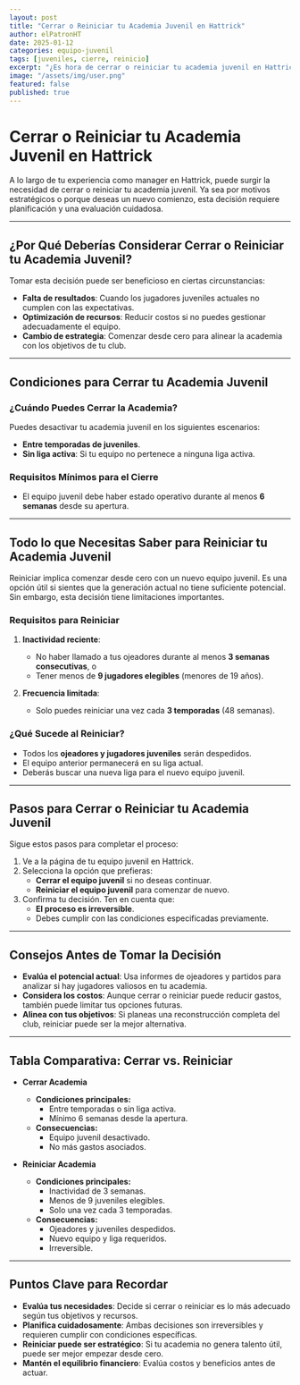 ```yaml
---
layout: post
title: "Cerrar o Reiniciar tu Academia Juvenil en Hattrick"
author: elPatronHT
date: 2025-01-12
categories: equipo-juvenil
tags: [juveniles, cierre, reinicio]
excerpt: "¿Es hora de cerrar o reiniciar tu academia juvenil en Hattrick? Descubre los motivos, condiciones y pasos necesarios para tomar la mejor decisión."
image: "/assets/img/user.png"
featured: false
published: true
---
```


# Cerrar o Reiniciar tu Academia Juvenil en Hattrick

A lo largo de tu experiencia como manager en Hattrick, puede surgir la necesidad de cerrar o reiniciar tu academia juvenil. Ya sea por motivos estratégicos o porque deseas un nuevo comienzo, esta decisión requiere planificación y una evaluación cuidadosa.

---

## ¿Por Qué Deberías Considerar Cerrar o Reiniciar tu Academia Juvenil?

Tomar esta decisión puede ser beneficioso en ciertas circunstancias:

- **Falta de resultados**: Cuando los jugadores juveniles actuales no cumplen con las expectativas.
- **Optimización de recursos**: Reducir costos si no puedes gestionar adecuadamente el equipo.
- **Cambio de estrategia**: Comenzar desde cero para alinear la academia con los objetivos de tu club.

---

## Condiciones para Cerrar tu Academia Juvenil

### ¿Cuándo Puedes Cerrar la Academia?

Puedes desactivar tu academia juvenil en los siguientes escenarios:

- **Entre temporadas de juveniles**.
- **Sin liga activa**: Si tu equipo no pertenece a ninguna liga activa.

### Requisitos Mínimos para el Cierre

- El equipo juvenil debe haber estado operativo durante al menos **6 semanas** desde su apertura.

---

## Todo lo que Necesitas Saber para Reiniciar tu Academia Juvenil

Reiniciar implica comenzar desde cero con un nuevo equipo juvenil. Es una opción útil si sientes que la generación actual no tiene suficiente potencial. Sin embargo, esta decisión tiene limitaciones importantes.

### Requisitos para Reiniciar

1. **Inactividad reciente**:

   - No haber llamado a tus ojeadores durante al menos **3 semanas consecutivas**, o
   - Tener menos de **9 jugadores elegibles** (menores de 19 años).

2. **Frecuencia limitada**:
   - Solo puedes reiniciar una vez cada **3 temporadas** (48 semanas).

### ¿Qué Sucede al Reiniciar?

- Todos los **ojeadores y jugadores juveniles** serán despedidos.
- El equipo anterior permanecerá en su liga actual.
- Deberás buscar una nueva liga para el nuevo equipo juvenil.

---

## Pasos para Cerrar o Reiniciar tu Academia Juvenil

Sigue estos pasos para completar el proceso:

1. Ve a la página de tu equipo juvenil en Hattrick.
2. Selecciona la opción que prefieras:
   - **Cerrar el equipo juvenil** si no deseas continuar.
   - **Reiniciar el equipo juvenil** para comenzar de nuevo.
3. Confirma tu decisión. Ten en cuenta que:
   - **El proceso es irreversible**.
   - Debes cumplir con las condiciones especificadas previamente.

---

## Consejos Antes de Tomar la Decisión

- **Evalúa el potencial actual**: Usa informes de ojeadores y partidos para analizar si hay jugadores valiosos en tu academia.
- **Considera los costos**: Aunque cerrar o reiniciar puede reducir gastos, también puede limitar tus opciones futuras.
- **Alinea con tus objetivos**: Si planeas una reconstrucción completa del club, reiniciar puede ser la mejor alternativa.

---

## Tabla Comparativa: Cerrar vs. Reiniciar

- **Cerrar Academia**

  - **Condiciones principales:**
    - Entre temporadas o sin liga activa.
    - Mínimo 6 semanas desde la apertura.
  - **Consecuencias:**
    - Equipo juvenil desactivado.
    - No más gastos asociados.

- **Reiniciar Academia**
  - **Condiciones principales:**
    - Inactividad de 3 semanas.
    - Menos de 9 juveniles elegibles.
    - Solo una vez cada 3 temporadas.
  - **Consecuencias:**
    - Ojeadores y juveniles despedidos.
    - Nuevo equipo y liga requeridos.
    - Irreversible.

---

## Puntos Clave para Recordar

- **Evalúa tus necesidades**: Decide si cerrar o reiniciar es lo más adecuado según tus objetivos y recursos.
- **Planifica cuidadosamente**: Ambas decisiones son irreversibles y requieren cumplir con condiciones específicas.
- **Reiniciar puede ser estratégico**: Si tu academia no genera talento útil, puede ser mejor empezar desde cero.
- **Mantén el equilibrio financiero**: Evalúa costos y beneficios antes de actuar.